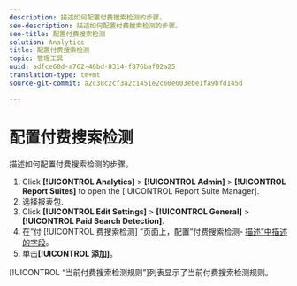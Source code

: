 ```yaml
---
description: 描述如何配置付费搜索检测的步骤。
seo-description: 描述如何配置付费搜索检测的步骤。
seo-title: 配置付费搜索检测
solution: Analytics
title: 配置付费搜索检测
topic: 管理工具
uuid: adfce60d-a762-46bd-8314-f876baf02a25
translation-type: tm+mt
source-git-commit: a2c38c2cf3a2c1451e2c60e003ebe1fa9bfd145d

---
```



# 配置付费搜索检测

描述如何配置付费搜索检测的步骤。

1. Click **[!UICONTROL Analytics]** &gt; **[!UICONTROL Admin]** &gt; **[!UICONTROL Report Suites]** to open the [!UICONTROL Report Suite Manager].
1. 选择报表包.
1. Click **[!UICONTROL Edit Settings]** &gt; **[!UICONTROL General]** &gt; **[!UICONTROL Paid Search Detection]**.
1. 在“付 [!UICONTROL 费搜索检测] ”页面上，配置“付费搜索检测- [描述”中描述的字段](../../../admin/admin/paid-search-detection/paid-search-detection.md#section_0C2CFA0AF77B47098BE37CB024665D0D)。
1. 单击&#x200B;**[!UICONTROL 添加]**。

[!UICONTROL “当前付费搜索检测规则”]列表显示了当前付费搜索检测规则。

